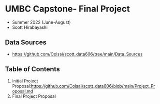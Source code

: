 # UMBC Capstone- Final Project
- Summer 2022 (June-August)
- Scott Hirabayashi

## Data Sources
- https://github.com/Colsai/scott_data606/tree/main/Data_Sources

## Table of Contents

1. Initial Project Proposal:https://github.com/Colsai/scott_data606/blob/main/Project_Proposal.md
2. Final Project Proposal
